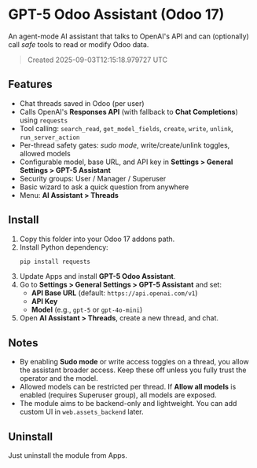 
# GPT-5 Odoo Assistant (Odoo 17)

An agent-mode AI assistant that talks to OpenAI's API and can (optionally) call *safe* tools to read or modify Odoo data.

> Created 2025-09-03T12:15:18.979727 UTC

## Features
- Chat threads saved in Odoo (per user)
- Calls OpenAI's **Responses API** (with fallback to **Chat Completions**) using `requests`
- Tool calling: `search_read`, `get_model_fields`, `create`, `write`, `unlink`, `run_server_action`
- Per-thread safety gates: *sudo mode*, write/create/unlink toggles, allowed models
- Configurable model, base URL, and API key in **Settings > General Settings > GPT-5 Assistant**
- Security groups: User / Manager / Superuser
- Basic wizard to ask a quick question from anywhere
- Menu: **AI Assistant > Threads**

## Install
1. Copy this folder into your Odoo 17 addons path.
2. Install Python dependency:
   ```bash
   pip install requests
   ```
3. Update Apps and install **GPT-5 Odoo Assistant**.
4. Go to **Settings > General Settings > GPT-5 Assistant** and set:
   - **API Base URL** (default: `https://api.openai.com/v1`)
   - **API Key**
   - **Model** (e.g., `gpt-5` or `gpt-4o-mini`)
5. Open **AI Assistant > Threads**, create a new thread, and chat.

## Notes
- By enabling **Sudo mode** or write access toggles on a thread, you allow the assistant broader access. Keep these off unless you fully trust the operator and the model.
- Allowed models can be restricted per thread. If **Allow all models** is enabled (requires Superuser group), all models are exposed.
- The module aims to be backend-only and lightweight. You can add custom UI in `web.assets_backend` later.

## Uninstall
Just uninstall the module from Apps.
